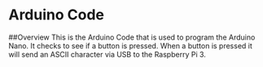 # Arduino Code 

##Overview 
This is the Arduino Code that is used to program the Arduino Nano. It checks to see if a button is pressed. When a button is pressed it will send an ASCII character via USB to the Raspberry Pi 3. 
